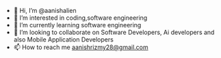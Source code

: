 - 👋 Hi, I’m @aanishalien
- 👀 I’m interested in coding,software engineering
- 🌱 I’m currently learning software engineering 
- 💞️ I’m looking to collaborate on Software Developers, Ai developers and also Mobile Application Developers
- 📫 How to reach me aanishrizmy28@gmail.com 
